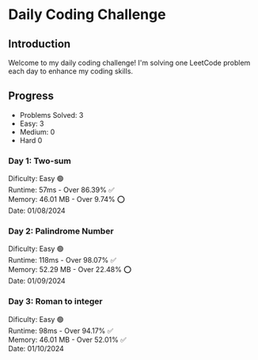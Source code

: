 # Daily Coding Challenge

## Introduction
Welcome to my daily coding challenge! I'm solving one LeetCode problem each day to enhance my coding skills.

## Progress
- Problems Solved: 3
- Easy: 3 
- Medium: 0
- Hard 0


### Day 1: Two-sum
Dificulty: Easy :green_circle: <br/> 
Runtime: 57ms - Over 86.39% :white_check_mark:<br/>
Memory: 46.01 MB - Over 9.74% :o:<br/> 
Date: 01/08/2024

### Day 2: Palindrome Number
Dificulty: Easy :green_circle: <br/>
Runtime: 118ms - Over 98.07% :white_check_mark:<br/>
Memory: 52.29 MB - Over 22.48% :o:<br/>
Date: 01/09/2024

### Day 3: Roman to integer
Dificulty: Easy :green_circle: <br/>
Runtime: 98ms - Over 94.17% :white_check_mark:<br/>
Memory: 46.01 MB - Over 52.01% :white_check_mark:<br/>
Date: 01/10/2024
